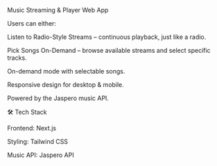 Music Streaming & Player Web App

Users can either:

Listen to Radio-Style Streams – continuous playback, just like a radio.

Pick Songs On-Demand – browse available streams and select specific tracks.

On-demand mode with selectable songs.

Responsive design for desktop & mobile.

Powered by the Jaspero music API.

🛠️ Tech Stack

Frontend: Next.js

Styling: Tailwind CSS

Music API: Jaspero API
